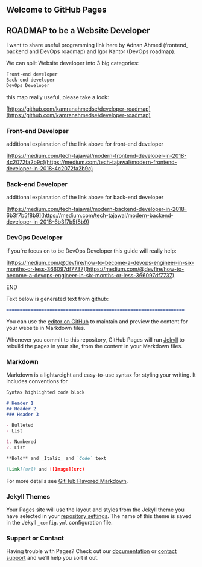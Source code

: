 ## Welcome to GitHub Pages

## ROADMAP to be a Website Developer

I want to share useful programming link here by Adnan Ahmed (frontend, backend and DevOps roadmap) and Igor Kantor (DevOps roadmap). 

We can split Website developer into 3 big categories:

```markdown
Front-end developer
Back-end developer
DevOps Developer
```
this map really useful, please take a look:

[https://github.com/kamranahmedse/developer-roadmap](https://github.com/kamranahmedse/developer-roadmap)


### Front-end Developer
additional explanation of the link above for front-end developer

[https://medium.com/tech-tajawal/modern-frontend-developer-in-2018-4c2072fa2b9c](https://medium.com/tech-tajawal/modern-frontend-developer-in-2018-4c2072fa2b9c)


### Back-end Developer
additional explanation of the link above for back-end developer

[https://medium.com/tech-tajawal/modern-backend-developer-in-2018-6b3f7b5f8b9](https://medium.com/tech-tajawal/modern-backend-developer-in-2018-6b3f7b5f8b9)


### DevOps Developer
if you're focus on to be DevOps Developer this guide will really help:

[https://medium.com/@devfire/how-to-become-a-devops-engineer-in-six-months-or-less-366097df7737](https://medium.com/@devfire/how-to-become-a-devops-engineer-in-six-months-or-less-366097df7737)


END

Text below is generated text from github:

```markdown
==================================================================
```


You can use the [editor on GitHub](https://github.com/pranotobudi/pranotobudi.github.io/edit/master/index.md) to maintain and preview the content for your website in Markdown files.

Whenever you commit to this repository, GitHub Pages will run [Jekyll](https://jekyllrb.com/) to rebuild the pages in your site, from the content in your Markdown files.

### Markdown

Markdown is a lightweight and easy-to-use syntax for styling your writing. It includes conventions for

```markdown
Syntax highlighted code block

# Header 1
## Header 2
### Header 3

- Bulleted
- List

1. Numbered
2. List

**Bold** and _Italic_ and `Code` text

[Link](url) and ![Image](src)
```

For more details see [GitHub Flavored Markdown](https://guides.github.com/features/mastering-markdown/).

### Jekyll Themes

Your Pages site will use the layout and styles from the Jekyll theme you have selected in your [repository settings](https://github.com/pranotobudi/pranotobudi.github.io/settings). The name of this theme is saved in the Jekyll `_config.yml` configuration file.

### Support or Contact

Having trouble with Pages? Check out our [documentation](https://help.github.com/categories/github-pages-basics/) or [contact support](https://github.com/contact) and we’ll help you sort it out.
